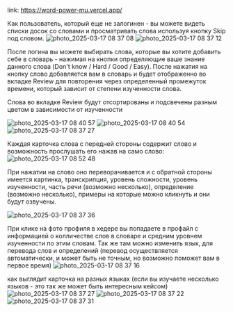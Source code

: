 link: https://word-power-mu.vercel.app/

Как пользователь, который еще не залогинен - вы можете видеть списки досок со словами и просматривать слова используя кнопку Skip под словом.
![photo_2025-03-17 08 37 08](https://github.com/user-attachments/assets/13cb2370-4acb-4758-91c6-d4f54fcc88cd)
![photo_2025-03-17 08 37 12](https://github.com/user-attachments/assets/3b80d1bc-3529-4b6b-b446-e55dd30d9274)

После логина вы можете выбирать слова, которые вы хотите добавить себе в словарь - нажимая на кнопки определяющие ваше знание данного слова (Don't know / Hard / Good / Easy).
После нажатия на кнопку слово добавляется вам в словарь и будет отображенно во вкладке Review для повторения через определенный промежуток времени, который зависит от степени изученности слова.

Слова во вкладке Review будут отсортированы и подсвечены разным цветом в зависимости от изученности

![photo_2025-03-17 08 40 57](https://github.com/user-attachments/assets/df5c97a7-fb2b-4904-bfcf-0437aabbdae2)
![photo_2025-03-17 08 40 54](https://github.com/user-attachments/assets/8dacf105-e5ff-4485-90d1-c1a3ae6dc38a)
![photo_2025-03-17 08 37 27](https://github.com/user-attachments/assets/f4bbc063-839e-473e-9d66-5b5c19580e5f)

Каждая карточка слова с передней стороны содержит слово и возможность прослушать его нажав на само слово:
![photo_2025-03-17 08 52 48](https://github.com/user-attachments/assets/2cdf48c8-8cb2-4657-bd59-3034efd75a46)

При нажатии на слово оно переворачивается и с обратной стороны имеется картинка, транскрипция, уровень сложности, уровень изученности, часть речи (возможно несколько), определение (возможно несколько), примеры на которые можно кликнуть и они будут озвучены.

![photo_2025-03-17 08 37 36](https://github.com/user-attachments/assets/3cc9dd9e-350b-49d9-8c1a-0889b69e0cf6)

При клике на фото профиля в хедере вы попадаете в профайл с информацией о колличестве слов в словаре и средним уровнем изученности по этим словам. Так же там можно изменить язык, для перевода слов и определений (перевод осуществляется автоматически, и может быть не точным, но возможно поможет вам в первое время)
![photo_2025-03-17 08 37 16](https://github.com/user-attachments/assets/79b2b571-1742-4738-8442-cb45c48be53d)

как выглядит карточка на разных языках (если вы изучаете несколько языков - это так же может быть интересным кейсом)
![photo_2025-03-17 08 37 27](https://github.com/user-attachments/assets/e85d2ea5-c3e1-42aa-886f-c6c798499cae)
![photo_2025-03-17 08 37 22](https://github.com/user-attachments/assets/96922beb-6b0f-402d-8934-c7d2f265f890)
![photo_2025-03-17 08 37 31](https://github.com/user-attachments/assets/3c936a35-bf21-4170-b8f0-759dd108631a)






